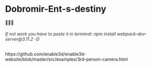 # Dobromir-Ent-s-destiny

🌲🌲🌲

<h6 style="color:#333;">If not work you have to paste it in terminal: npm install webpack-dev-server@3.11.2 -D</h6>
https://github.com/enable3d/enable3d-website/blob/master/src/examples/3rd-person-camera.html
